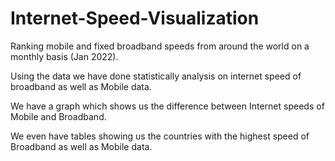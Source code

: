 # Internet-Speed-Visualization
Ranking mobile and fixed broadband speeds from around the world on a monthly basis (Jan 2022).

Using the data we have done statistically analysis on internet speed of broadband as well as Mobile data.

We have a graph which shows us the difference between Internet speeds of Mobile and Broadband.

We even have tables showing us the countries with the highest speed of Broadband as well as Mobile data.
